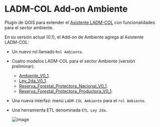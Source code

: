 # LADM-COL Add-on Ambiente

Plugin de QGIS para extender el [Asistente LADM-COL](https://github.com/SwissTierrasColombia/Asistente-LADM-COL) con funcionalidades para el sector ambiente.


En su versión actual (0.1), el Add-on de Ambiente agrega al Asistente LADM-COL:

 + Un nuevo rol llamado `Rol Ambiente`.

 + Cuatro modelos LADM-COL para el sector Ambiente (versión preliminar).
  
   + [Ambiente_V0_1](https://github.com/SwissTierrasColombia/LADM-COL-Add-on-Ambiente/blob/master/resources/models/Ambiente_V20210601.ili).
   + [Ley_2da_V0_1](https://github.com/SwissTierrasColombia/LADM-COL-Add-on-Ambiente/blob/master/resources/models/Reservas_V20210601.ili#L9).
   + [Reserva_Forestal_Protectora_Nacional_V0_1](https://github.com/SwissTierrasColombia/LADM-COL-Add-on-Ambiente/blob/master/resources/models/Reservas_V20210601.ili#L353).
   + [Reserva_Forestal_Protectora_Productora_V0_1](https://github.com/SwissTierrasColombia/LADM-COL-Add-on-Ambiente/blob/master/resources/models/Reservas_V20210601.ili#L616).

 + Una nueva interfaz: menú `LADM-COL Ambiente` para el `rol Ambiente`.

 + Una herramienta ETL denominada `ETL Ley 2da`.
 
   ![image](https://user-images.githubusercontent.com/652785/139499633-eefb67b4-44ef-448b-a3ad-9bbb6fa4336b.png)


